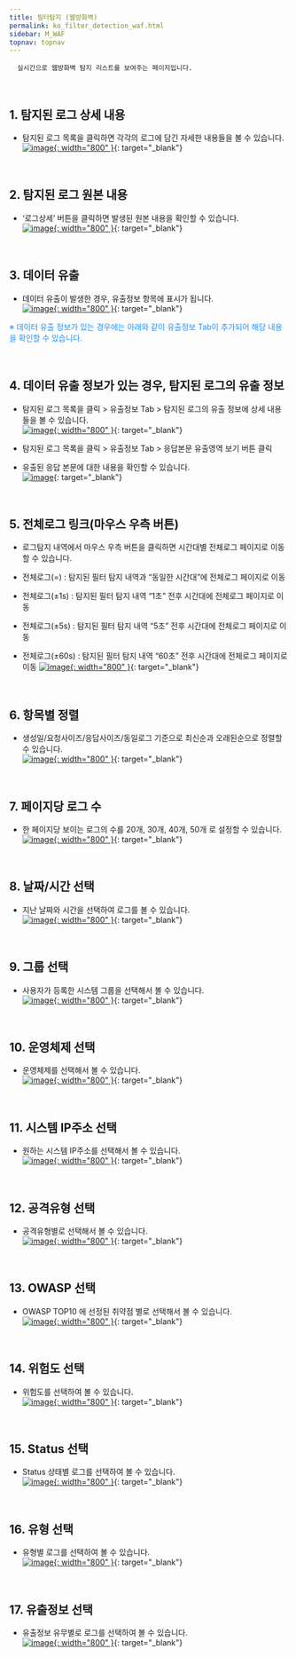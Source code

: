 ```yaml
---
title: 필터탐지 (웹방화벽)
permalink: ko_filter_detection_waf.html
sidebar: M_WAF
topnav: topnav
---
```




      실시간으로 웹방화벽 탐지 리스트를 보여주는 페이지입니다.

<br />

## 1. 탐지된 로그 상세 내용

- 탐지된 로그 목록을 클릭하면 각각의 로그에 담긴 자세한 내용들을 볼 수 있습니다.   
[![image](/docs/images/Manual/waf/filter_detec/1.png){: width="800" }](/docs/images/Manual/waf/filter_detec/1.png){: target="_blank"}

<br />

## 2. 탐지된 로그 원본 내용

- ‘로그상세’ 버튼을 클릭하면 발생된 원본 내용을 확인할 수 있습니다.   
[![image](/docs/images/Manual/waf/filter_detec/2.png){: width="800" }](/docs/images/Manual/waf/filter_detec/2.png){: target="_blank"}

<br />

## 3. 데이터 유출 

- 데이터 유출이 발생한 경우, 유출정보 항목에 표시가 됩니다.   
[![image](/docs/images/Manual/waf/filter_detec/3.png){: width="800" }](/docs/images/Manual/waf/filter_detec/3.png){: target="_blank"}

<font color='dodgerblue'>※ 데이터 유출 정보가 있는 경우에는 아래와 같이 유출정보 Tab이 추가되어 해당 내용을 확인할 수 있습니다.</font>

<br />

## 4. 데이터 유출 정보가 있는 경우, 탐지된 로그의 유출 정보

- 탐지된 로그 목록을 클릭 > 유출정보 Tab > 탐지된 로그의 유출 정보에 상세 내용들을 볼 수 있습니다.   
[![image](/docs/images/Manual/waf/filter_detec/4.png){: width="800" }](/docs/images/Manual/waf/filter_detec/4.png){: target="_blank"}

- 탐지된 로그 목록을 클릭 > 유출정보 Tab > 응답본문 유출영역 보기 버튼 클릭   
- 유출된 응답 본문에 대한 내용을 확인할 수 있습니다.   
[![image](/docs/images/Manual/waf/filter_detec/5.png)](/docs/images/Manual/waf/filter_detec/5.png){: target="_blank"}

<br />

## 5. 전체로그 링크(마우스 우측 버튼)

- 로그탐지 내역에서 마우스 우측 버튼을 클릭하면 시간대별 전체로그 페이지로 이동할 수 있습니다.

- 전체로그(=) : 탐지된 필터 탐지 내역과 “동일한 시간대”에 전체로그 페이지로 이동

- 전체로그(±1s) : 탐지된 필터 탐지 내역 “1초” 전후 시간대에 전체로그 페이지로 이동

- 전체로그(±5s) : 탐지된 필터 탐지 내역 “5초” 전후 시간대에 전체로그 페이지로 이동

- 전체로그(±60s) : 탐지된 필터 탐지 내역 “60초” 전후 시간대에 전체로그 페이지로 이동
[![image](/docs/images/Manual/waf/filter_detec/6.png){: width="800" }](/docs/images/Manual/waf/filter_detec/6.png){: target="_blank"}

<br />

## 6. 항목별 정렬
- 생성일/요청사이즈/응답사이즈/동일로그 기준으로 최신순과 오래된순으로 정렬할 수 있습니다.   
[![image](/docs/images/Manual/waf/filter_detec/7.png){: width="800" }](/docs/images/Manual/waf/filter_detec/7.png){: target="_blank"}

<br />

## 7. 페이지당 로그 수
- 한 페이지당 보이는 로그의 수를 20개, 30개, 40개, 50개 로 설정할 수 있습니다.   
[![image](/docs/images/Manual/waf/filter_detec/8.png){: width="800" }](/docs/images/Manual/waf/filter_detec/8.png){: target="_blank"}

<br />

## 8. 날짜/시간 선택
- 지난 날짜와 시간을 선택하여 로그를 볼 수 있습니다.   
[![image](/docs/images/Manual/waf/filter_detec/9.png){: width="800" }](/docs/images/Manual/waf/filter_detec/9.png){: target="_blank"}


<br />

## 9. 그룹 선택
- 사용자가 등록한 시스템 그룹을 선택해서 볼 수 있습니다.   
[![image](/docs/images/Manual/waf/filter_detec/10.png){: width="800" }](/docs/images/Manual/waf/filter_detec/10.png){: target="_blank"}

<br />

## 10. 운영체제 선택
- 운영체제를 선택해서 볼 수 있습니다.   
[![image](/docs/images/Manual/waf/filter_detec/11.png){: width="800" }](/docs/images/Manual/waf/filter_detec/11.png){: target="_blank"}

<br />

## 11. 시스템 IP주소 선택
- 원하는 시스템 IP주소를 선택해서 볼 수 있습니다.   
[![image](/docs/images/Manual/waf/filter_detec/12.png){: width="800" }](/docs/images/Manual/waf/filter_detec/12.png){: target="_blank"}

<br />

## 12. 공격유형 선택
- 공격유형별로 선택해서 볼 수 있습니다.   
[![image](/docs/images/Manual/waf/filter_detec/13.png){: width="800" }](/docs/images/Manual/waf/filter_detec/13.png){: target="_blank"}

<br />

## 13. OWASP 선택
- OWASP TOP10 에 선정된  취약점 별로 선택해서 볼 수 있습니다.   
[![image](/docs/images/Manual/waf/filter_detec/14.png){: width="800" }](/docs/images/Manual/waf/filter_detec/14.png){: target="_blank"}

<br />

## 14. 위험도 선택
- 위험도를 선택하여 볼 수 있습니다.   
[![image](/docs/images/Manual/waf/filter_detec/15.png){: width="800" }](/docs/images/Manual/waf/filter_detec/15.png){: target="_blank"}

<br />

## 15. Status 선택
- Status 상태별 로그를 선택하여 볼 수 있습니다.   
[![image](/docs/images/Manual/waf/filter_detec/16.png){: width="800" }](/docs/images/Manual/waf/filter_detec/16.png){: target="_blank"}

<br />

## 16. 유형 선택
- 유형별 로그를 선택하여 볼 수 있습니다.   
[![image](/docs/images/Manual/waf/filter_detec/17.png){: width="800" }](/docs/images/Manual/waf/filter_detec/17.png){: target="_blank"}

<br />

## 17. 유출정보 선택
- 유출정보 유무별로 로그를 선택하여 볼 수 있습니다.   
[![image](/docs/images/Manual/waf/filter_detec/18.png){: width="800" }](/docs/images/Manual/waf/filter_detec/18.png){: target="_blank"}